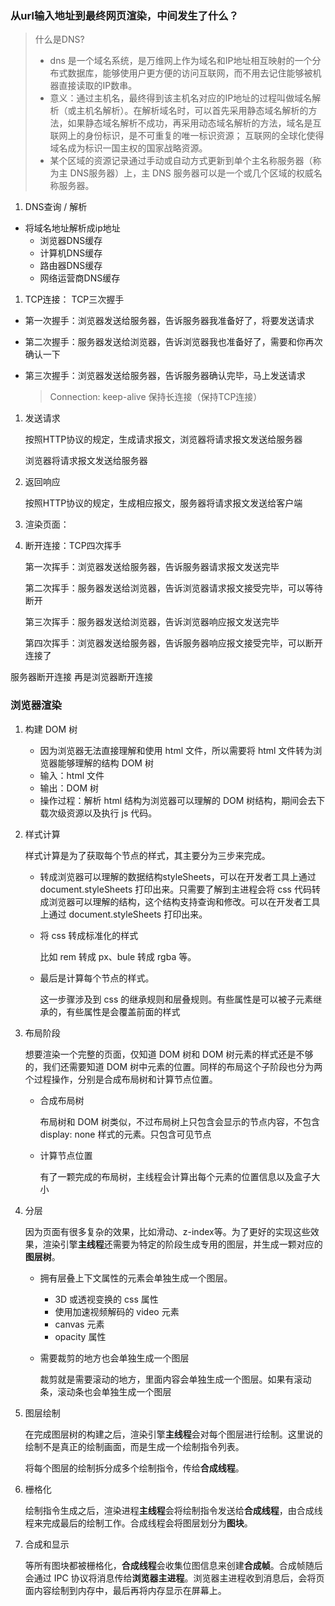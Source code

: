 ###  从url输入地址到最终网页渲染，中间发生了什么？

> 什么是DNS?
>
> - dns 是一个域名系统，是万维网上作为域名和IP地址相互映射的一个分布式数据库，能够使用户更方便的访问互联网，而不用去记住能够被机器直接读取的IP数串。
> - 意义：通过主机名，最终得到该主机名对应的IP地址的过程叫做域名解析（或主机名解析）。在解析域名时，可以首先采用静态域名解析的方法，如果静态域名解析不成功，再采用动态域名解析的方法，域名是互联网上的身份标识，是不可重复的唯一标识资源； 互联网的全球化使得域名成为标识一国主权的国家战略资源。
> - 某个区域的资源记录通过手动或自动方式更新到单个主名称服务器（称为主 DNS服务器）上，主 DNS 服务器可以是一个或几个区域的权威名称服务器。

1. DNS查询 / 解析

- 将域名地址解析成ip地址
  - 浏览器DNS缓存
  - 计算机DNS缓存
  - 路由器DNS缓存
  - 网络运营商DNS缓存

1. TCP连接： TCP三次握手

- 第一次握手：浏览器发送给服务器，告诉服务器我准备好了，将要发送请求

- 第二次握手：服务器发送给浏览器，告诉浏览器我也准备好了，需要和你再次确认一下 

- 第三次握手：浏览器发送给服务器，告诉服务器确认完毕，马上发送请求 

  > Connection: keep-alive 保持长连接（保持TCP连接）

1. 发送请求

   按照HTTP协议的规定，生成请求报文，浏览器将请求报文发送给服务器

   浏览器将请求报文发送给服务器

2. 返回响应

   按照HTTP协议的规定，生成相应报文，服务器将请求报文发送给客户端

3. 渲染页面：

4. 断开连接：TCP四次挥手

   第一次挥手：浏览器发送给服务器，告诉服务器请求报文发送完毕

   第二次挥手：服务器发送给浏览器，告诉浏览器请求报文接受完毕，可以等待断开

   第三次挥手：服务器发送给浏览器，告诉浏览器响应报文发送完毕

   第四次挥手：浏览器发送给服务器，告诉服务器响应报文接受完毕，可以断开连接了

 服务器断开连接 再是浏览器断开连接

###  浏览器渲染

1. 构建 DOM 树

   - 因为浏览器无法直接理解和使用 html 文件，所以需要将 html 文件转为浏览器能够理解的结构 DOM 树
   - 输入：html 文件
   - 输出：DOM 树
   - 操作过程：解析 html 结构为浏览器可以理解的 DOM 树结构，期间会去下载次级资源以及执行 js 代码。

2. 样式计算

   样式计算是为了获取每个节点的样式，其主要分为三步来完成。

   - 转成浏览器可以理解的数据结构styleSheets，可以在开发者工具上通过 document.styleSheets 打印出来。只需要了解到主进程会将 css 代码转成浏览器可以理解的结构，这个结构支持查询和修改。可以在开发者工具上通过 document.styleSheets 打印出来。

   - 将 css 转成标准化的样式

     比如 rem 转成 px、bule 转成 rgba 等。

   - 最后是计算每个节点的样式。

     这一步骤涉及到 css 的继承规则和层叠规则。有些属性是可以被子元素继承的，有些属性是会覆盖前面的样式

3. 布局阶段

   想要渲染一个完整的页面，仅知道 DOM 树和 DOM 树元素的样式还是不够的，我们还需要知道 DOM 树中元素的位置。同样的布局这个子阶段也分为两个过程操作，分别是合成布局树和计算节点位置。

   - 合成布局树

     布局树和 DOM 树类似，不过布局树上只包含会显示的节点内容，不包含 display: none 样式的元素。只包含可见节点

   - 计算节点位置

     有了一颗完成的布局树，主线程会计算出每个元素的位置信息以及盒子大小

4. 分层

   因为页面有很多复杂的效果，比如滑动、z-index等。为了更好的实现这些效果，渲染引擎**主线程**还需要为特定的阶段生成专用的图层，并生成一颗对应的**图层树**。

   - 拥有层叠上下文属性的元素会单独生成一个图层。

     - 3D 或透视变换的 css 属性
     - 使用加速视频解码的 video 元素
     - canvas 元素
     - opacity 属性

   - 需要裁剪的地方也会单独生成一个图层

     裁剪就是需要滚动的地方，里面内容会单独生成一个图层。如果有滚动条，滚动条也会单独生成一个图层

5. 图层绘制

   在完成图层树的构建之后，渲染引擎**主线程**会对每个图层进行绘制。这里说的绘制不是真正的绘制画面，而是生成一个绘制指令列表。

   将每个图层的绘制拆分成多个绘制指令，传给**合成线程**。

6. 栅格化

   绘制指令生成之后，渲染进程**主线程**会将绘制指令发送给**合成线程**，由合成线程来完成最后的绘制工作。合成线程会将图层划分为**图块**。

7. 合成和显示

   等所有图块都被栅格化，**合成线程**会收集位图信息来创建**合成帧**。合成帧随后会通过 IPC 协议将消息传给**浏览器主进程**。浏览器主进程收到消息后，会将页面内容绘制到内存中，最后再将内存显示在屏幕上。